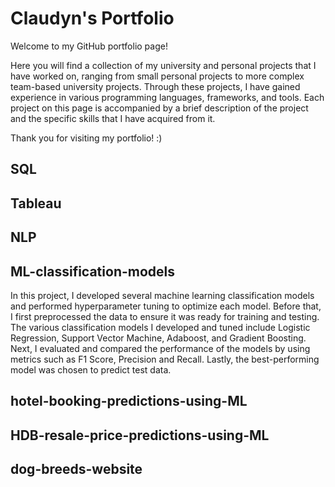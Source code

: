 # Claudyn's Portfolio

Welcome to my GitHub portfolio page! 

Here you will find a collection of my university and personal projects that I have worked on, ranging from small personal projects to more complex team-based university projects. Through these projects, I have gained experience in various programming languages, frameworks, and tools. Each project on this page is accompanied by a brief  description of the project and the specific skills that I have acquired from it.

Thank you for visiting my portfolio! :)

## SQL

## Tableau

## NLP

## ML-classification-models
In this project, I developed several machine learning classification models and performed hyperparameter tuning to optimize each model. Before that, I first preprocessed the data to ensure it was ready for training and testing. The various classification models I developed and tuned include Logistic Regression, Support Vector Machine, Adaboost, and Gradient Boosting. Next, I evaluated and compared the performance of the models by using metrics such as F1 Score, Precision and Recall. Lastly, the best-performing model was chosen to predict test data.

## hotel-booking-predictions-using-ML

## HDB-resale-price-predictions-using-ML

## dog-breeds-website
